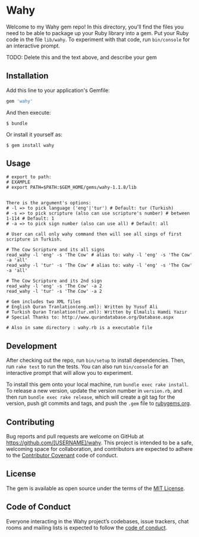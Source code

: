 # Wahy

Welcome to my Wahy gem repo! In this directory, you'll find the files you need to be able to package up your Ruby library into a gem. Put your Ruby code in the file `lib/wahy`. To experiment with that code, run `bin/console` for an interactive prompt.

TODO: Delete this and the text above, and describe your gem

## Installation

Add this line to your application's Gemfile:

```ruby
gem 'wahy'
```

And then execute:

    $ bundle

Or install it yourself as:

    $ gem install wahy

## Usage

```shell
# export to path:
# EXAMPLE
# export PATH=$PATH:$GEM_HOME/gems/wahy-1.1.8/lib


There is the argument's options:
# -l => to pick language ('eng'|'tur') # Default: tur (Turkish)
# -s => to pick scripture (also can use scripture's number) # between 1-114 # Default: 1
# -a => to pick sign number (also can use all) # Default: all

# User can call only wahy command then will see all sings of first scripture in Turkish.

# The Cow Scripture and its all signs
read_wahy -l 'eng' -s 'The Cow' # alias to: wahy -l 'eng' -s 'The Cow' -a 'all'
read_wahy -l 'tur' -s 'The Cow' # alias to: wahy -l 'eng' -s 'The Cow' -a 'all'

# The Cow Scripture and its 2nd sign
read_wahy -l 'eng' -s 'The Cow' -a 2
read_wahy -l 'tur' -s 'The Cow' -a 2

# Gem includes two XML files 
# English Quran Tranlation(eng.xml): Written by Yusuf Ali
# Turkish Quran Tranlation(tur.xml): Written by Elmalılı Hamdi Yazır
# Special Thanks to: http://www.qurandatabase.org/Database.aspx

# Also in same directory : wahy.rb is a executable file
```

## Development

After checking out the repo, run `bin/setup` to install dependencies. Then, run `rake test` to run the tests. You can also run `bin/console` for an interactive prompt that will allow you to experiment.

To install this gem onto your local machine, run `bundle exec rake install`. To release a new version, update the version number in `version.rb`, and then run `bundle exec rake release`, which will create a git tag for the version, push git commits and tags, and push the `.gem` file to [rubygems.org](https://rubygems.org).

## Contributing

Bug reports and pull requests are welcome on GitHub at https://github.com/[USERNAME]/wahy. This project is intended to be a safe, welcoming space for collaboration, and contributors are expected to adhere to the [Contributor Covenant](http://contributor-covenant.org) code of conduct.

## License

The gem is available as open source under the terms of the [MIT License](http://opensource.org/licenses/MIT).

## Code of Conduct

Everyone interacting in the Wahy project’s codebases, issue trackers, chat rooms and mailing lists is expected to follow the [code of conduct](https://github.com/[USERNAME]/wahy/blob/master/CODE_OF_CONDUCT.md).
